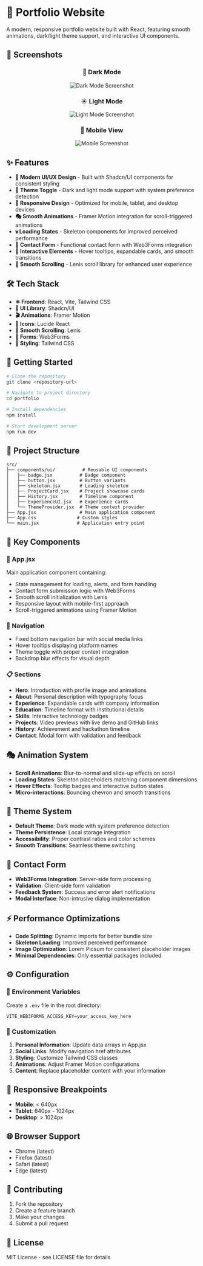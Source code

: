 # 🚀 Portfolio Website

A modern, responsive portfolio website built with React, featuring smooth animations, dark/light theme support, and interactive UI components.

## 📸 Screenshots

<div align="center">

### 🌙 Dark Mode
![Dark Mode Screenshot](screenshots/dark-mode.png)

### ☀️ Light Mode
![Light Mode Screenshot](screenshots/light-mode.png)

### 📱 Mobile View
![Mobile Screenshot](screenshots/mobile-view.png)

</div>

## ✨ Features

- **🎨 Modern UI/UX Design** - Built with Shadcn/UI components for consistent styling
- **🌙 Theme Toggle** - Dark and light mode support with system preference detection
- **📱 Responsive Design** - Optimized for mobile, tablet, and desktop devices
- **🎭 Smooth Animations** - Framer Motion integration for scroll-triggered animations
- **💀 Loading States** - Skeleton components for improved perceived performance
- **📧 Contact Form** - Functional contact form with Web3Forms integration
- **🎯 Interactive Elements** - Hover tooltips, expandable cards, and smooth transitions
- **🌊 Smooth Scrolling** - Lenis scroll library for enhanced user experience

## 🛠️ Tech Stack

- **⚛️ Frontend**: React, Vite, Tailwind CSS
- **🎨 UI Library**: Shadcn/UI
- **🎬 Animations**: Framer Motion
- **🎯 Icons**: Lucide React
- **🌊 Smooth Scrolling**: Lenis
- **📝 Forms**: Web3Forms
- **💅 Styling**: Tailwind CSS

## 🚀 Getting Started

```bash
# Clone the repository
git clone <repository-url>

# Navigate to project directory
cd portfolio

# Install dependencies
npm install

# Start development server
npm run dev
```

## 📁 Project Structure

```
src/
├── components/ui/          # Reusable UI components
│   ├── badge.jsx          # Badge component
│   ├── button.jsx         # Button variants
│   ├── skeleton.jsx       # Loading skeleton
│   ├── ProjectCard.jsx    # Project showcase cards
│   ├── History.jsx        # Timeline component
│   ├── ExperienceUI.jsx   # Experience cards
│   └── ThemeProvider.jsx  # Theme context provider
├── App.jsx                # Main application component
├── App.css               # Custom styles
└── main.jsx              # Application entry point
```

## 🔧 Key Components

### 📄 App.jsx
Main application component containing:
- State management for loading, alerts, and form handling
- Contact form submission logic with Web3Forms
- Smooth scroll initialization with Lenis
- Responsive layout with mobile-first approach
- Scroll-triggered animations using Framer Motion

### 🧭 Navigation
- Fixed bottom navigation bar with social media links
- Hover tooltips displaying platform names
- Theme toggle with proper context integration
- Backdrop blur effects for visual depth

### 📋 Sections
- **Hero**: Introduction with profile image and animations
- **About**: Personal description with typography focus
- **Experience**: Expandable cards with company information
- **Education**: Timeline format with institutional details
- **Skills**: Interactive technology badges
- **Projects**: Video previews with live demo and GitHub links
- **History**: Achievement and hackathon timeline
- **Contact**: Modal form with validation and feedback

## 🎭 Animation System

- **Scroll Animations**: Blur-to-normal and slide-up effects on scroll
- **Loading States**: Skeleton placeholders matching component dimensions
- **Hover Effects**: Tooltip badges and interactive button states
- **Micro-interactions**: Bouncing chevron and smooth transitions

## 🌙 Theme System

- **Default Theme**: Dark mode with system preference detection
- **Theme Persistence**: Local storage integration
- **Accessibility**: Proper contrast ratios and color schemes
- **Smooth Transitions**: Seamless theme switching

## 📧 Contact Form

- **Web3Forms Integration**: Server-side form processing
- **Validation**: Client-side form validation
- **Feedback System**: Success and error alert notifications
- **Modal Interface**: Non-intrusive dialog implementation

## ⚡ Performance Optimizations

- **Code Splitting**: Dynamic imports for better bundle size
- **Skeleton Loading**: Improved perceived performance
- **Image Optimization**: Lorem Picsum for consistent placeholder images
- **Minimal Dependencies**: Only essential packages included

## ⚙️ Configuration

### 🔐 Environment Variables
Create a `.env` file in the root directory:
```
VITE_WEB3FORMS_ACCESS_KEY=your_access_key_here
```

### 🎨 Customization
1. **Personal Information**: Update data arrays in App.jsx
2. **Social Links**: Modify navigation href attributes
3. **Styling**: Customize Tailwind CSS classes
4. **Animations**: Adjust Framer Motion configurations
5. **Content**: Replace placeholder content with your information

## 📱 Responsive Breakpoints

- **Mobile**: < 640px
- **Tablet**: 640px - 1024px
- **Desktop**: > 1024px

## 🌐 Browser Support

- Chrome (latest)
- Firefox (latest)
- Safari (latest)
- Edge (latest)

## 🤝 Contributing

1. Fork the repository
2. Create a feature branch
3. Make your changes
4. Submit a pull request

## 📄 License

MIT License - see LICENSE file for details
